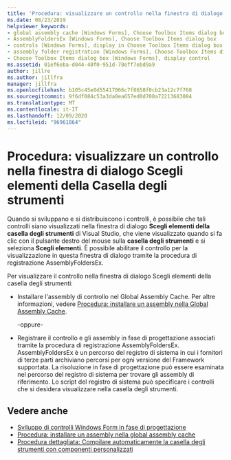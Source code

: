 ```yaml
---
title: 'Procedura: visualizzare un controllo nella finestra di dialogo Scegli elementi della Casella degli strumenti'
ms.date: 08/23/2019
helpviewer_keywords:
- global assembly cache [Windows Forms], Choose Toolbox Items dialog box
- AssemblyFoldersEx [Windows Forms], Choose Toolbox Items dialog box
- controls [Windows Forms], display in Choose Toolbox Items dialog box
- assembly folder registration [Windows Forms], Choose Toolbox Items dialog box
- Choose Toolbox Items dialog box [Windows Forms], display control
ms.assetid: 01ef6eba-d044-40f0-951d-78eff7ebd9a9
author: jillre
ms.author: jillfra
manager: jillfra
ms.openlocfilehash: b105c45e0d55417066c7f8658f0cb23a12c7f768
ms.sourcegitcommit: 9f6df084c53a3da0ea657ed0d708a72213683084
ms.translationtype: MT
ms.contentlocale: it-IT
ms.lasthandoff: 12/09/2020
ms.locfileid: "96961864"
---
```

# <a name="how-to-display-a-control-in-the-choose-toolbox-items-dialog-box"></a>Procedura: visualizzare un controllo nella finestra di dialogo Scegli elementi della Casella degli strumenti

Quando si sviluppano e si distribuiscono i controlli, è possibile che tali controlli siano visualizzati nella finestra di dialogo **Scegli elementi della casella degli strumenti** di Visual Studio, che viene visualizzato quando si fa clic con il pulsante destro del mouse sulla **casella degli strumenti** e si seleziona **Scegli elementi**. È possibile abilitare il controllo per la visualizzazione in questa finestra di dialogo tramite la procedura di registrazione AssemblyFoldersEx.

Per visualizzare il controllo nella finestra di dialogo Scegli elementi della casella degli strumenti:

- Installare l'assembly di controllo nel Global Assembly Cache. Per altre informazioni, vedere [Procedura: installare un assembly nella Global Assembly Cache](/dotnet/framework/app-domains/install-assembly-into-gac).

  -oppure-

- Registrare il controllo e gli assembly in fase di progettazione associati tramite la procedura di registrazione AssemblyFoldersEx. AssemblyFoldersEx è un percorso del registro di sistema in cui i fornitori di terze parti archiviano percorsi per ogni versione del Framework supportata. La risoluzione in fase di progettazione può essere esaminata nel percorso del registro di sistema per trovare gli assembly di riferimento. Lo script del registro di sistema può specificare i controlli che si desidera visualizzare nella casella degli strumenti.

## <a name="see-also"></a>Vedere anche

- [Sviluppo di controlli Windows Form in fase di progettazione](developing-windows-forms-controls-at-design-time.md)
- [Procedura: installare un assembly nella global assembly cache](/dotnet/framework/app-domains/install-assembly-into-gac)
- [Procedura dettagliata: Compilare automaticamente la casella degli strumenti con componenti personalizzati](walkthrough-automatically-populating-the-toolbox-with-custom-components.md)
